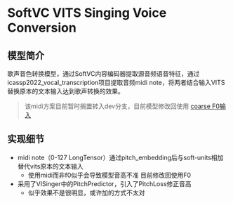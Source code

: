 # SoftVC VITS Singing Voice Conversion
## 模型简介
歌声音色转换模型，通过SoftVC内容编码器提取源音频语音特征，通过icassp2022_vocal_transcription项目提取音频midi note，将两者结合输入VITS替换原本的文本输入达到歌声转换的效果。
> 该midi方案目前暂时搁置转入dev分支，目前模型修改回使用 [coarse F0输入](https://github.com/PlayVoice/VI-SVC/blob/main/svc/prepare/preprocess_wave.py)
## 实现细节
+ midi note（0-127 LongTensor）通过pitch_embedding后与soft-units相加替代vits原本的文本输入
  + 使用midi而非f0似乎会导致模型音高不准 目前修改回使用F0
+ 采用了VISinger中的PitchPredictor，引入了PitchLoss修正音高
  + 似乎效果不是很明显，或许加的方式不太对
  
